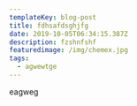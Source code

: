 ```yaml
---
templateKey: blog-post
title: fdhsafdsghjfg
date: 2019-10-05T06:34:15.387Z
description: fzshnfshf
featuredimage: /img/chemex.jpg
tags:
  - agwewtge
---
```

eagweg

